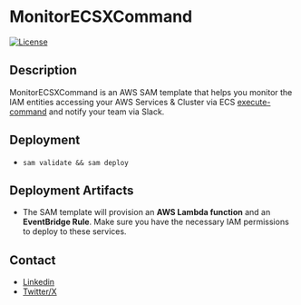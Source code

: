 # MonitorECSXCommand

[![License](https://img.shields.io/badge/License-MIT-blue.svg)](https://opensource.org/licenses/MIT)

## Description

MonitorECSXCommand is an AWS SAM template that helps you monitor the IAM entities accessing your AWS Services & Cluster via ECS [execute-command](https://docs.aws.amazon.com/cli/latest/reference/ecs/execute-command.html) and notify your team via Slack.

## Deployment

- ```sam validate && sam deploy```

## Deployment Artifacts

- The SAM template will provision an **AWS Lambda function** and an **EventBridge Rule**. Make sure you have the necessary IAM permissions to deploy to these services.

## Contact

- [Linkedin](https://www.linkedin.com/in/hussein-ayoub-207a49135/)
- [Twitter/X](https://twitter.com/h__ayub)
